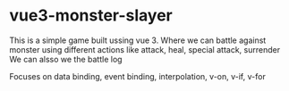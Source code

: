# vue3-monster-slayer

This is a simple game built ussing vue 3.
Where we can battle against monster using different actions like attack, heal, special attack, surrender
We can alsso we the battle log

Focuses on data binding, event binding, interpolation, v-on, v-if, v-for

